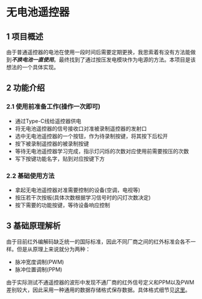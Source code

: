 # 无电池遥控器

## 1 项目概述
由于普通遥控器的电池在使用一段时间后需要定期更换，我思索着有没有方法能做到***不换电池一直使用***。最终找到了通过按压发电模块作为电源的方法。本项目是该想法的一个具体实现。

## 2 功能介绍
### 2.1 使用前准备工作(操作一次即可)
* 通过Type-C线给遥控器供电
* 将无电池遥控器的信号接收口对准被录制遥控器的发射口
* 选中无电池遥控器的一个按钮，作为待录制按键，将其按下后松开
* 按下被录制遥控器的被录制按键
* 等待无电池遥控器学习完成，指示灯闪烁的次数对应使用前需要按压的次数
* 写下按键功能名字，贴到对应按键下方
### 2.2 基础使用方法
* 拿起无电池遥控器对准需要控制的设备(空调，电视等)
* 按压若干次按板(具体次数根据学习信号时的闪灯次数决定)
* 按下需要的功能按键，等待设备响应控制

## 3 基础原理解析
由于目前红外编解码缺乏统一的国际标准，因此不同厂商之间的红外标准会各不一样。但是从原理上来说就分为两种：

* 脉冲宽度调制(PWM)
* 脉冲位置调制(PPM)

由于实际测试不通遥控器的波形中发现不通厂商的红外信号定义和PPM以及PWM差别较大，因此采用一种通用的数据存储格式保存数据。具体格式细节见[这里](https://github.com/sidianneng/batteryless_remote/blob/main/doc/%E7%BA%A2%E5%A4%96%E8%A7%A3%E7%A0%81%E6%95%B0%E6%8D%AE%E4%BF%9D%E5%AD%98%E6%A0%BC%E5%BC%8F%E5%AE%9A%E4%B9%89.md)。
